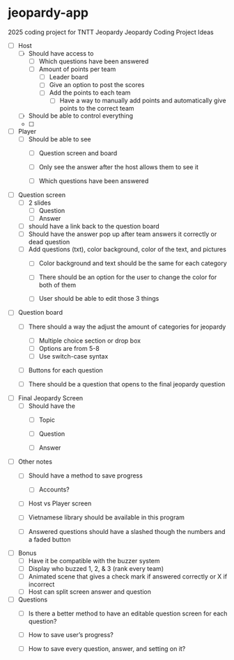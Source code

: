 # jeopardy-app
2025 coding project for TNTT Jeopardy 
Jeopardy Coding Project Ideas

- [ ] Host
    - [ ] Should have access to
        - [ ] Which questions have been answered 
        - [ ] Amount of points per team 
            - [ ] Leader board
            - [ ] Give an option to post the scores
            - [ ] Add the points to each team 
                - [ ] Have a way to manually add points and automatically give points to the correct team
    - [ ] Should be able to control everything 
    - [ ] 

- [ ] Player
    - [ ] Should be able to see
        - [ ] Question screen and board
        - [ ] Only see the answer after the host allows them to see it 
        - [ ] Which questions have been answered 


- [ ] Question screen 
    - [ ] 2 slides
        - [ ] Question
        - [ ] Answer 
    - [ ] should have a link back to the question board
    - [ ] Should have the answer pop up after team answers it correctly or dead question
    - [ ] Add questions (txt), color background, color of the text, and pictures
        - [ ] Color background and text should be the same for each category
        - [ ] There should be an option for the user to change the color for both of them
        - [ ] User should be able to edit those 3 things 


- [ ] Question board
    - [ ] There should a way the adjust the amount of categories for jeopardy
        - [ ] Multiple choice section or drop box
        - [ ] Options are from 5-8
        - [ ] Use switch-case syntax
    - [ ] Buttons for each question 
    - [ ] There should be a question that opens to the final jeopardy question


- [ ] Final Jeopardy Screen
    - [ ] Should have the 
        - [ ] Topic 
        - [ ] Question
        - [ ] Answer 


- [ ] Other notes
    - [ ] Should have a method to save progress
        - [ ] Accounts?
    - [ ] Host vs Player screen 
    - [ ] Vietnamese library should be available in this program 
    - [ ] Answered questions should have a slashed though the numbers and a faded button


- [ ] Bonus
    - [ ] Have it be compatible with the buzzer system 
    - [ ] Display who buzzed 1, 2, & 3 (rank every team) 
    - [ ] Animated scene that gives a check mark if answered correctly or X if incorrect
    - [ ] Host can split screen answer and question

- [ ] Questions
    - [ ] Is there a better method to have an editable question screen for each question?
    - [ ] How to save user’s progress?
    - [ ] How to save every question, answer, and setting on it?

